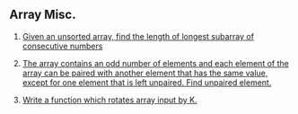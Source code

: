## Array Misc.
1. [Given an unsorted array, find the length of longest subarray of consecutive numbers](AUnsortedLongestConsecutive.java)

1. [The array contains an odd number of elements and each element of the array can be paired with another element that has the same value, except for one element that is left unpaired. Find unpaired element.](BFindUnpairedOddNumber.java)

1. [Write a function which rotates array input by K.](CRotateArrayByK.java)
